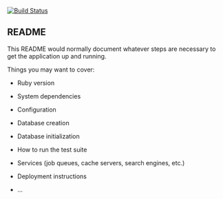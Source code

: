 [![Build Status](https://travis-ci.org/hvenables/wrecclesham_fc.svg?branch=develop)](https://travis-ci.org/hvenables/wrecclesham_fc)


## README

This README would normally document whatever steps are necessary to get the
application up and running.

Things you may want to cover:

* Ruby version

* System dependencies

* Configuration

* Database creation

* Database initialization

* How to run the test suite

* Services (job queues, cache servers, search engines, etc.)

* Deployment instructions

* ...
